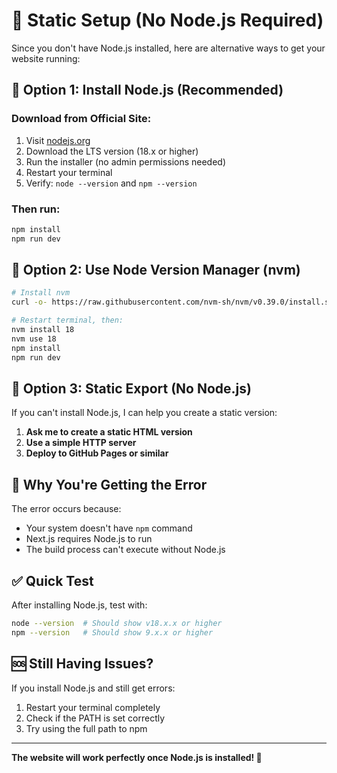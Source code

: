 # 🚀 Static Setup (No Node.js Required)

Since you don't have Node.js installed, here are alternative ways to get your website running:

## 🔧 **Option 1: Install Node.js (Recommended)**

### Download from Official Site:
1. Visit [nodejs.org](https://nodejs.org/)
2. Download the LTS version (18.x or higher)
3. Run the installer (no admin permissions needed)
4. Restart your terminal
5. Verify: `node --version` and `npm --version`

### Then run:
```bash
npm install
npm run dev
```

## 🔧 **Option 2: Use Node Version Manager (nvm)**

```bash
# Install nvm
curl -o- https://raw.githubusercontent.com/nvm-sh/nvm/v0.39.0/install.sh | bash

# Restart terminal, then:
nvm install 18
nvm use 18
npm install
npm run dev
```

## 🔧 **Option 3: Static Export (No Node.js)**

If you can't install Node.js, I can help you create a static version:

1. **Ask me to create a static HTML version**
2. **Use a simple HTTP server**
3. **Deploy to GitHub Pages or similar**

## 🚨 **Why You're Getting the Error**

The error occurs because:
- Your system doesn't have `npm` command
- Next.js requires Node.js to run
- The build process can't execute without Node.js

## ✅ **Quick Test**

After installing Node.js, test with:
```bash
node --version  # Should show v18.x.x or higher
npm --version   # Should show 9.x.x or higher
```

## 🆘 **Still Having Issues?**

If you install Node.js and still get errors:
1. Restart your terminal completely
2. Check if the PATH is set correctly
3. Try using the full path to npm

---

**The website will work perfectly once Node.js is installed! 🎉**
